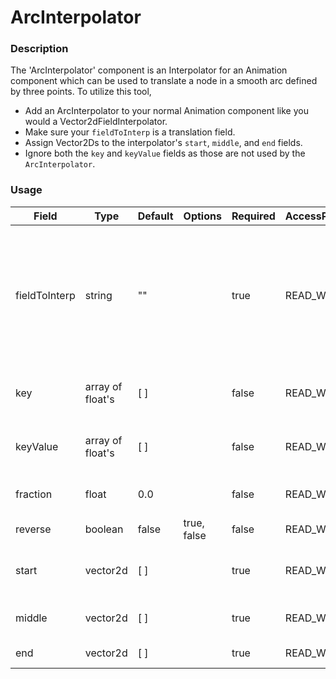 # ArcInterpolator

### Description
The 'ArcInterpolator' component is an Interpolator for an Animation component which can be used to translate a node in a smooth arc defined by three points.
To utilize this tool,
 - Add an ArcInterpolator to your normal Animation component like you would a Vector2dFieldInterpolator. 
 - Make sure your `fieldToInterp` is a translation field.
 - Assign Vector2Ds to the interpolator's `start`, `middle`, and `end` fields.
 - Ignore both the `key` and `keyValue` fields as those are not used by the `ArcInterpolator`. 

### Usage
| Field | Type | Default | Options | Required | AccessPermission | Description |
| ----------- | ----------- | ----------- | ----------- | ----------- | ----------- | ----------- |
| fieldToInterp | string | "" | | true | READ_WRITE | Inherited field from the Vector2DFieldInterpolator component. Specifies the field to interpolate. The string should contain the ID of a node in the scene and the name of a field of that node, separated by a dot ".". In this case the field must be "translation". |
| key | array of float's | [ ] | | false | READ_WRITE | Inherited field from the Vector2DFieldInterpolator component. This field is ignored. |
| keyValue | array of float's | [ ] | | false| READ_WRITE | Inherited field from the Vector2DFieldInterpolator component. This field is ignored. |
| fraction | float | 0.0 | | false | READ_WRITE | Specifies the percentage to be used to compute a value for the field |
| reverse | boolean | false | true, false | false |  READ_WRITE | Enables animation to be played in reverse. |
| start | vector2d | [ ] | | true | READ_WRITE | The start point of the animation. Similar to `keyValue[0]` on other interpolators. |
| middle | vector2d | [ ] | | true | READ_WRITE | A point through which the animation will pass on the way from start to end. |
| end | vector2d | [ ] | | true | READ_WRITE | The end point of the animation. |